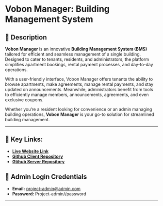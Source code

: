 # Vobon Manager: Building Management System

## 🌟 Description

**Vobon Manager** is an innovative **Building Management System (BMS)** tailored for efficient and seamless management of a single building. Designed to cater to tenants, residents, and administrators, the platform simplifies apartment bookings, rental payment processes, and day-to-day operations.

With a user-friendly interface, Vobon Manager offers tenants the ability to browse apartments, make agreements, manage rental payments, and stay updated on announcements. Meanwhile, administrators benefit from tools to efficiently manage members, announcements, agreements, and even exclusive coupons.

Whether you’re a resident looking for convenience or an admin managing building operations, **Vobon Manager** is your go-to solution for streamlined building management.

---

## 🔗 Key Links:

- [**Live Website Link**](https://saiyam-assignment12.netlify.app/)
- [**Github Client Repository**](https://github.com/sheikh-saiyam/Vobon-Manager-Client)
- [**Gtihub Server Repository**](https://github.com/sheikh-saiyam/Vobon-Manager-Server)

## 🔑 Admin Login Credentials

- **Email:** project-admin@admin.com
- **Password:** Project-admin//password

---
